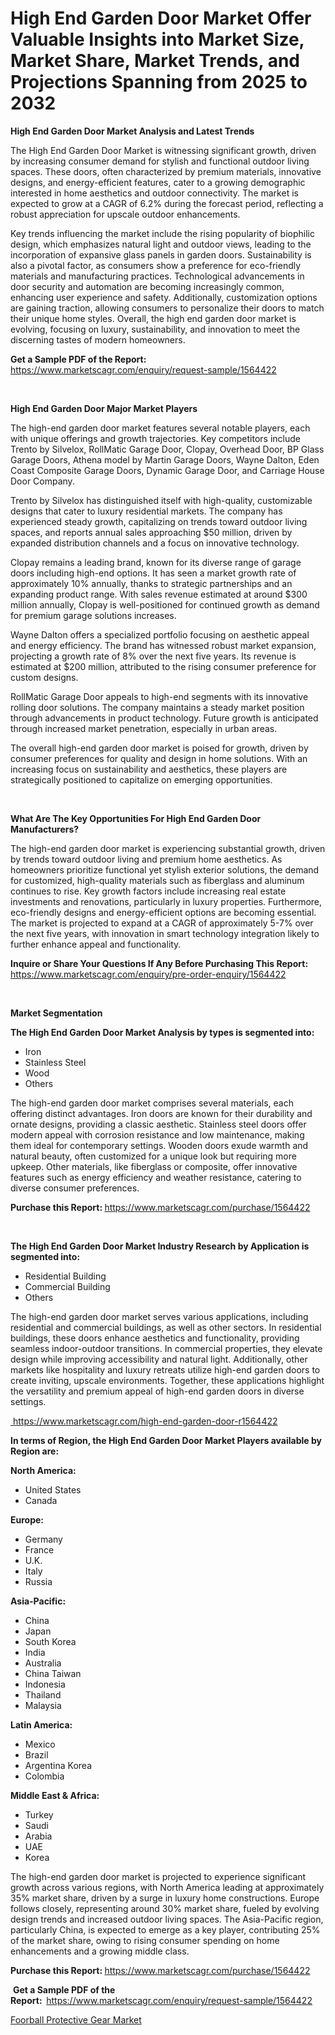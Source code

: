 <p><h1>High End Garden Door Market Offer Valuable Insights into Market Size, Market Share, Market Trends, and Projections Spanning from 2025 to 2032</h1></p><p><strong>High End Garden Door Market Analysis and Latest Trends</strong></p>
<p><p>The High End Garden Door Market is witnessing significant growth, driven by increasing consumer demand for stylish and functional outdoor living spaces. These doors, often characterized by premium materials, innovative designs, and energy-efficient features, cater to a growing demographic interested in home aesthetics and outdoor connectivity. The market is expected to grow at a CAGR of 6.2% during the forecast period, reflecting a robust appreciation for upscale outdoor enhancements.</p><p>Key trends influencing the market include the rising popularity of biophilic design, which emphasizes natural light and outdoor views, leading to the incorporation of expansive glass panels in garden doors. Sustainability is also a pivotal factor, as consumers show a preference for eco-friendly materials and manufacturing practices. Technological advancements in door security and automation are becoming increasingly common, enhancing user experience and safety. Additionally, customization options are gaining traction, allowing consumers to personalize their doors to match their unique home styles. Overall, the high end garden door market is evolving, focusing on luxury, sustainability, and innovation to meet the discerning tastes of modern homeowners.</p></p>
<p><strong>Get a Sample PDF of the Report:&nbsp;</strong> <a href="https://www.marketscagr.com/enquiry/request-sample/1564422?utm_campaign=1948&utm_medium=2&utm_source=Github&utm_content=ia&utm_term=05042025&utm_id=high-end-garden-door">https://www.marketscagr.com/enquiry/request-sample/1564422</a></p>
<p>&nbsp;</p>
<p><strong>High End Garden Door Major Market Players</strong></p>
<p><p>The high-end garden door market features several notable players, each with unique offerings and growth trajectories. Key competitors include Trento by Silvelox, RollMatic Garage Door, Clopay, Overhead Door, BP Glass Garage Doors, Athena model by Martin Garage Doors, Wayne Dalton, Eden Coast Composite Garage Doors, Dynamic Garage Door, and Carriage House Door Company.</p><p>Trento by Silvelox has distinguished itself with high-quality, customizable designs that cater to luxury residential markets. The company has experienced steady growth, capitalizing on trends toward outdoor living spaces, and reports annual sales approaching $50 million, driven by expanded distribution channels and a focus on innovative technology.</p><p>Clopay remains a leading brand, known for its diverse range of garage doors including high-end options. It has seen a market growth rate of approximately 10% annually, thanks to strategic partnerships and an expanding product range. With sales revenue estimated at around $300 million annually, Clopay is well-positioned for continued growth as demand for premium garage solutions increases.</p><p>Wayne Dalton offers a specialized portfolio focusing on aesthetic appeal and energy efficiency. The brand has witnessed robust market expansion, projecting a growth rate of 8% over the next five years. Its revenue is estimated at $200 million, attributed to the rising consumer preference for custom designs.</p><p>RollMatic Garage Door appeals to high-end segments with its innovative rolling door solutions. The company maintains a steady market position through advancements in product technology. Future growth is anticipated through increased market penetration, especially in urban areas.</p><p>The overall high-end garden door market is poised for growth, driven by consumer preferences for quality and design in home solutions. With an increasing focus on sustainability and aesthetics, these players are strategically positioned to capitalize on emerging opportunities.</p></p>
<p>&nbsp;</p>
<p><strong>What Are The Key Opportunities For High End Garden Door Manufacturers?</strong></p>
<p><p>The high-end garden door market is experiencing substantial growth, driven by trends toward outdoor living and premium home aesthetics. As homeowners prioritize functional yet stylish exterior solutions, the demand for customized, high-quality materials such as fiberglass and aluminum continues to rise. Key growth factors include increasing real estate investments and renovations, particularly in luxury properties. Furthermore, eco-friendly designs and energy-efficient options are becoming essential. The market is projected to expand at a CAGR of approximately 5-7% over the next five years, with innovation in smart technology integration likely to further enhance appeal and functionality.</p></p>
<p><strong>Inquire or Share Your Questions If Any Before Purchasing This Report:</strong> <a href="https://www.marketscagr.com/enquiry/pre-order-enquiry/1564422?utm_campaign=1948&utm_medium=2&utm_source=Github&utm_content=ia&utm_term=05042025&utm_id=high-end-garden-door">https://www.marketscagr.com/enquiry/pre-order-enquiry/1564422</a></p>
<p>&nbsp;</p>
<p><strong>Market Segmentation</strong></p>
<p><strong>The High End Garden Door Market Analysis by types is segmented into:</strong></p>
<p><ul><li>Iron</li><li>Stainless Steel</li><li>Wood</li><li>Others</li></ul></p>
<p><p>The high-end garden door market comprises several materials, each offering distinct advantages. Iron doors are known for their durability and ornate designs, providing a classic aesthetic. Stainless steel doors offer modern appeal with corrosion resistance and low maintenance, making them ideal for contemporary settings. Wooden doors exude warmth and natural beauty, often customized for a unique look but requiring more upkeep. Other materials, like fiberglass or composite, offer innovative features such as energy efficiency and weather resistance, catering to diverse consumer preferences.</p></p>
<p><strong>Purchase this Report:&nbsp;</strong><a href="https://www.marketscagr.com/purchase/1564422?utm_campaign=1948&utm_medium=2&utm_source=Github&utm_content=ia&utm_term=05042025&utm_id=high-end-garden-door">https://www.marketscagr.com/purchase/1564422</a></p>
<p>&nbsp;</p>
<p><strong>The High End Garden Door Market Industry Research by Application is segmented into:</strong></p>
<p><ul><li>Residential Building</li><li>Commercial Building</li><li>Others</li></ul></p>
<p><p>The high-end garden door market serves various applications, including residential and commercial buildings, as well as other sectors. In residential buildings, these doors enhance aesthetics and functionality, providing seamless indoor-outdoor transitions. In commercial properties, they elevate design while improving accessibility and natural light. Additionally, other markets like hospitality and luxury retreats utilize high-end garden doors to create inviting, upscale environments. Together, these applications highlight the versatility and premium appeal of high-end garden doors in diverse settings.</p></p>
<p><a href="https://www.marketscagr.com/high-end-garden-door-r1564422?utm_campaign=1948&utm_medium=2&utm_source=Github&utm_content=ia&utm_term=05042025&utm_id=high-end-garden-door">&nbsp;https://www.marketscagr.com/high-end-garden-door-r1564422</a></p>
<p><strong>In terms of Region, the High End Garden Door Market Players available by Region are:</strong></p>
<p>
    <p> <strong> North America: </strong>
        <ul>
            <li>United States</li>
            <li>Canada</li>
        </ul>
        </p> 
    <p> <strong> Europe: </strong>
        <ul>
            <li>Germany</li>
            <li>France</li>
            <li>U.K.</li>
            <li>Italy</li>
            <li>Russia</li>
        </ul>
        </p> 
    <p> <strong> Asia-Pacific: </strong>
        <ul>
            <li>China</li>
            <li>Japan</li>
            <li>South Korea</li>
            <li>India</li>
            <li>Australia</li>
            <li>China Taiwan</li>
            <li>Indonesia</li>
            <li>Thailand</li>
            <li>Malaysia</li>
        </ul>
        </p> 
    <p> <strong> Latin America: </strong>
        <ul>
            <li>Mexico</li>
            <li>Brazil</li>
            <li>Argentina Korea</li>
            <li>Colombia</li>
        </ul>
        </p> 
    <p> <strong> Middle East & Africa: </strong>
        <ul>
            <li>Turkey</li>
            <li>Saudi</li>
            <li>Arabia</li>
            <li>UAE</li>
            <li>Korea</li>
        </ul>
    </p>
    </p>
<p><p>The high-end garden door market is projected to experience significant growth across various regions, with North America leading at approximately 35% market share, driven by a surge in luxury home constructions. Europe follows closely, representing around 30% market share, fueled by evolving design trends and increased outdoor living spaces. The Asia-Pacific region, particularly China, is expected to emerge as a key player, contributing 25% of the market share, owing to rising consumer spending on home enhancements and a growing middle class.</p></p>
<p><strong>Purchase this Report: </strong><a href="https://www.marketscagr.com/purchase/1564422?utm_campaign=1948&utm_medium=2&utm_source=Github&utm_content=ia&utm_term=05042025&utm_id=high-end-garden-door">https://www.marketscagr.com/purchase/1564422</a></p>
<p>&nbsp;<strong>Get a Sample PDF of the Report:&nbsp;&nbsp;</strong><a href="https://www.marketscagr.com/enquiry/request-sample/1564422?utm_campaign=1948&utm_medium=2&utm_source=Github&utm_content=ia&utm_term=05042025&utm_id=high-end-garden-door">https://www.marketscagr.com/enquiry/request-sample/1564422</a></p>
<p><strong></strong></p>
<p><p><a href="https://github.com/FassouRP/Market-Research-Report-List-7/blob/main/foorball-protective-gear-market.md?utm_campaign=1948&utm_medium=2&utm_source=Github&utm_content=ia&utm_term=05042025&utm_id=high-end-garden-door">Foorball Protective Gear Market</a></p></p>